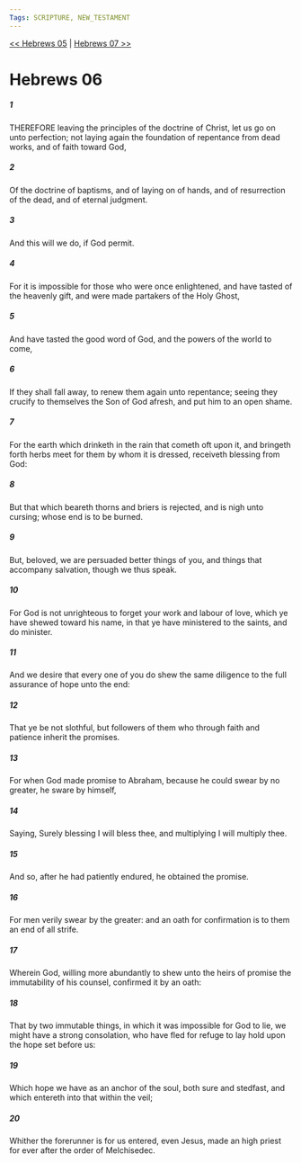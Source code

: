 ```yaml
---
Tags: SCRIPTURE, NEW_TESTAMENT
---
```


[<< Hebrews 05](NEW_TESTAMENT/19_Hebrews/Hebrews_05.md) | [Hebrews 07 >>](NEW_TESTAMENT/19_Hebrews/Hebrews_07.md)

# Hebrews 06

##### 1
 THEREFORE leaving the principles of the doctrine of Christ, let us go on unto perfection; not laying again the foundation of repentance from dead works, and of faith toward God,
##### 2
 Of the doctrine of baptisms, and of laying on of hands, and of resurrection of the dead, and of eternal judgment.
##### 3
 And this will we do, if God permit.
##### 4
 For it is impossible for those who were once enlightened, and have tasted of the heavenly gift, and were made partakers of the Holy Ghost,
##### 5
 And have tasted the good word of God, and the powers of the world to come,
##### 6
 If they shall fall away, to renew them again unto repentance; seeing they crucify to themselves the Son of God afresh, and put him to an open shame.
##### 7
 For the earth which drinketh in the rain that cometh oft upon it, and bringeth forth herbs meet for them by whom it is dressed, receiveth blessing from God:
##### 8
 But that which beareth thorns and briers is rejected, and is nigh unto cursing; whose end is to be burned.
##### 9
 But, beloved, we are persuaded better things of you, and things that accompany salvation, though we thus speak.
##### 10
 For God is not unrighteous to forget your work and labour of love, which ye have shewed toward his name, in that ye have ministered to the saints, and do minister.
##### 11
 And we desire that every one of you do shew the same diligence to the full assurance of hope unto the end:
##### 12
 That ye be not slothful, but followers of them who through faith and patience inherit the promises.
##### 13
 For when God made promise to Abraham, because he could swear by no greater, he sware by himself,
##### 14
 Saying, Surely blessing I will bless thee, and multiplying I will multiply thee.
##### 15
 And so, after he had patiently endured, he obtained the promise.
##### 16
 For men verily swear by the greater: and an oath for confirmation is to them an end of all strife.
##### 17
 Wherein God, willing more abundantly to shew unto the heirs of promise the immutability of his counsel, confirmed it by an oath:
##### 18
 That by two immutable things, in which it was impossible for God to lie, we might have a strong consolation, who have fled for refuge to lay hold upon the hope set before us:
##### 19
 Which hope we have as an anchor of the soul, both sure and stedfast, and which entereth into that within the veil;
##### 20
 Whither the forerunner is for us entered, even Jesus, made an high priest for ever after the order of Melchisedec.
